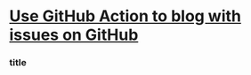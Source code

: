 # [Use GitHub Action to blog with issues on GitHub](https://github.com/pillarliang/blog/issues/1)

### title